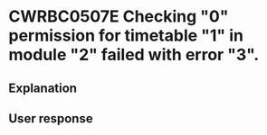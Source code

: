 # CWRBC0507E Checking "0" permission for timetable "1" in module "2" failed with error "3".

## Explanation

## User response